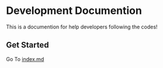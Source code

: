 # Development Documention

This is a documention for help developers following the codes!

## Get Started
Go To [index.md](./index.md)